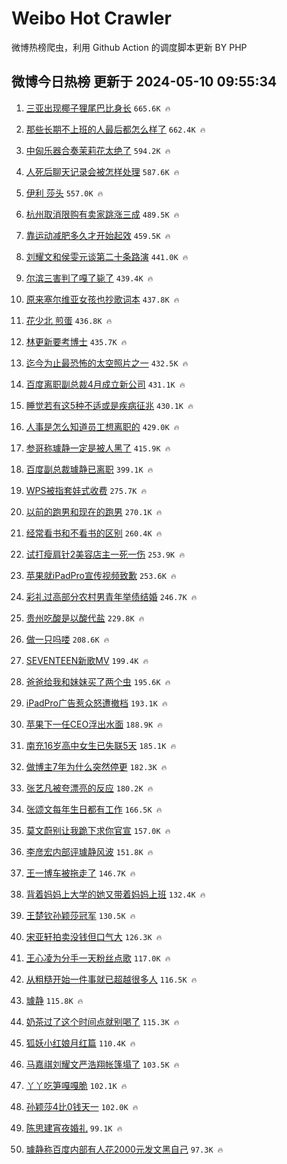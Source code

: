 # Weibo Hot Crawler 



微博热榜爬虫，利用 Github Action 的调度脚本更新 BY PHP 


## 微博今日热榜 更新于 2024-05-10 09:55:34 
1. [三亚出现椰子狸尾巴比身长](https://s.weibo.com/weibo?q=%23%E4%B8%89%E4%BA%9A%E5%87%BA%E7%8E%B0%E6%A4%B0%E5%AD%90%E7%8B%B8%E5%B0%BE%E5%B7%B4%E6%AF%94%E8%BA%AB%E9%95%BF%23&t=31&band_rank=1&Refer=top) `665.6K 🔥` 

1. [那些长期不上班的人最后都怎么样了](https://s.weibo.com/weibo?q=%23%E9%82%A3%E4%BA%9B%E9%95%BF%E6%9C%9F%E4%B8%8D%E4%B8%8A%E7%8F%AD%E7%9A%84%E4%BA%BA%E6%9C%80%E5%90%8E%E9%83%BD%E6%80%8E%E4%B9%88%E6%A0%B7%E4%BA%86%23&t=31&band_rank=2&Refer=top) `662.4K 🔥` 

1. [中匈乐器合奏茉莉花太绝了](https://s.weibo.com/weibo?q=%23%E4%B8%AD%E5%8C%88%E4%B9%90%E5%99%A8%E5%90%88%E5%A5%8F%E8%8C%89%E8%8E%89%E8%8A%B1%E5%A4%AA%E7%BB%9D%E4%BA%86%23&t=31&band_rank=3&Refer=top) `594.2K 🔥` 

1. [人死后聊天记录会被怎样处理](https://s.weibo.com/weibo?q=%23%E4%BA%BA%E6%AD%BB%E5%90%8E%E8%81%8A%E5%A4%A9%E8%AE%B0%E5%BD%95%E4%BC%9A%E8%A2%AB%E6%80%8E%E6%A0%B7%E5%A4%84%E7%90%86%23&t=31&band_rank=4&Refer=top) `587.6K 🔥` 

1. [伊利 莎头](https://s.weibo.com/weibo?q=%E4%BC%8A%E5%88%A9%20%E8%8E%8E%E5%A4%B4&t=31&band_rank=5&Refer=top) `557.0K 🔥` 

1. [杭州取消限购有卖家跳涨三成](https://s.weibo.com/weibo?q=%23%E6%9D%AD%E5%B7%9E%E5%8F%96%E6%B6%88%E9%99%90%E8%B4%AD%E6%9C%89%E5%8D%96%E5%AE%B6%E8%B7%B3%E6%B6%A8%E4%B8%89%E6%88%90%23&t=31&band_rank=6&Refer=top) `489.5K 🔥` 

1. [靠运动减肥多久才开始起效](https://s.weibo.com/weibo?q=%23%E9%9D%A0%E8%BF%90%E5%8A%A8%E5%87%8F%E8%82%A5%E5%A4%9A%E4%B9%85%E6%89%8D%E5%BC%80%E5%A7%8B%E8%B5%B7%E6%95%88%23&t=31&band_rank=7&Refer=top) `459.5K 🔥` 

1. [刘耀文和侯雯元谈第二十条路演](https://s.weibo.com/weibo?q=%23%E5%88%98%E8%80%80%E6%96%87%E5%92%8C%E4%BE%AF%E9%9B%AF%E5%85%83%E8%B0%88%E7%AC%AC%E4%BA%8C%E5%8D%81%E6%9D%A1%E8%B7%AF%E6%BC%94%23&t=31&band_rank=8&Refer=top) `441.0K 🔥` 

1. [尔滨三害判了嘎了毙了](https://s.weibo.com/weibo?q=%E5%B0%94%E6%BB%A8%E4%B8%89%E5%AE%B3%E5%88%A4%E4%BA%86%E5%98%8E%E4%BA%86%E6%AF%99%E4%BA%86&t=31&band_rank=9&Refer=top) `439.4K 🔥` 

1. [原来塞尔维亚女孩也抄歌词本](https://s.weibo.com/weibo?q=%E5%8E%9F%E6%9D%A5%E5%A1%9E%E5%B0%94%E7%BB%B4%E4%BA%9A%E5%A5%B3%E5%AD%A9%E4%B9%9F%E6%8A%84%E6%AD%8C%E8%AF%8D%E6%9C%AC&t=31&band_rank=10&Refer=top) `437.8K 🔥` 

1. [花少北 煎蛋](https://s.weibo.com/weibo?q=%E8%8A%B1%E5%B0%91%E5%8C%97%20%E7%85%8E%E8%9B%8B&t=31&band_rank=11&Refer=top) `436.8K 🔥` 

1. [林更新要考博士](https://s.weibo.com/weibo?q=%23%E6%9E%97%E6%9B%B4%E6%96%B0%E8%A6%81%E8%80%83%E5%8D%9A%E5%A3%AB%23&t=31&band_rank=12&Refer=top) `435.7K 🔥` 

1. [迄今为止最恐怖的太空照片之一](https://s.weibo.com/weibo?q=%E8%BF%84%E4%BB%8A%E4%B8%BA%E6%AD%A2%E6%9C%80%E6%81%90%E6%80%96%E7%9A%84%E5%A4%AA%E7%A9%BA%E7%85%A7%E7%89%87%E4%B9%8B%E4%B8%80&t=31&band_rank=13&Refer=top) `432.5K 🔥` 

1. [百度离职副总裁4月成立新公司](https://s.weibo.com/weibo?q=%23%E7%99%BE%E5%BA%A6%E7%A6%BB%E8%81%8C%E5%89%AF%E6%80%BB%E8%A3%814%E6%9C%88%E6%88%90%E7%AB%8B%E6%96%B0%E5%85%AC%E5%8F%B8%23&t=31&band_rank=14&Refer=top) `431.1K 🔥` 

1. [睡觉若有这5种不适或是疾病征兆](https://s.weibo.com/weibo?q=%23%E7%9D%A1%E8%A7%89%E8%8B%A5%E6%9C%89%E8%BF%995%E7%A7%8D%E4%B8%8D%E9%80%82%E6%88%96%E6%98%AF%E7%96%BE%E7%97%85%E5%BE%81%E5%85%86%23&t=31&band_rank=15&Refer=top) `430.1K 🔥` 

1. [人事是怎么知道员工想离职的](https://s.weibo.com/weibo?q=%E4%BA%BA%E4%BA%8B%E6%98%AF%E6%80%8E%E4%B9%88%E7%9F%A5%E9%81%93%E5%91%98%E5%B7%A5%E6%83%B3%E7%A6%BB%E8%81%8C%E7%9A%84&t=31&band_rank=16&Refer=top) `429.0K 🔥` 

1. [参哥称璩静一定是被人黑了](https://s.weibo.com/weibo?q=%23%E5%8F%82%E5%93%A5%E7%A7%B0%E7%92%A9%E9%9D%99%E4%B8%80%E5%AE%9A%E6%98%AF%E8%A2%AB%E4%BA%BA%E9%BB%91%E4%BA%86%23&t=31&band_rank=17&Refer=top) `415.9K 🔥` 

1. [百度副总裁璩静已离职](https://s.weibo.com/weibo?q=%23%E7%99%BE%E5%BA%A6%E5%89%AF%E6%80%BB%E8%A3%81%E7%92%A9%E9%9D%99%E5%B7%B2%E7%A6%BB%E8%81%8C%23&t=31&band_rank=18&Refer=top) `399.1K 🔥` 

1. [WPS被指套娃式收费](https://s.weibo.com/weibo?q=%23WPS%E8%A2%AB%E6%8C%87%E5%A5%97%E5%A8%83%E5%BC%8F%E6%94%B6%E8%B4%B9%23&t=31&band_rank=19&Refer=top) `275.7K 🔥` 

1. [以前的跑男和现在的跑男](https://s.weibo.com/weibo?q=%23%E4%BB%A5%E5%89%8D%E7%9A%84%E8%B7%91%E7%94%B7%E5%92%8C%E7%8E%B0%E5%9C%A8%E7%9A%84%E8%B7%91%E7%94%B7%23&t=31&band_rank=20&Refer=top) `270.1K 🔥` 

1. [经常看书和不看书的区别](https://s.weibo.com/weibo?q=%E7%BB%8F%E5%B8%B8%E7%9C%8B%E4%B9%A6%E5%92%8C%E4%B8%8D%E7%9C%8B%E4%B9%A6%E7%9A%84%E5%8C%BA%E5%88%AB&t=31&band_rank=21&Refer=top) `260.4K 🔥` 

1. [试打瘦肩针2美容店主一死一伤](https://s.weibo.com/weibo?q=%23%E8%AF%95%E6%89%93%E7%98%A6%E8%82%A9%E9%92%882%E7%BE%8E%E5%AE%B9%E5%BA%97%E4%B8%BB%E4%B8%80%E6%AD%BB%E4%B8%80%E4%BC%A4%23&t=31&band_rank=22&Refer=top) `253.9K 🔥` 

1. [苹果就iPadPro宣传视频致歉](https://s.weibo.com/weibo?q=%23%E8%8B%B9%E6%9E%9C%E5%B0%B1iPadPro%E5%AE%A3%E4%BC%A0%E8%A7%86%E9%A2%91%E8%87%B4%E6%AD%89%23&t=31&band_rank=23&Refer=top) `253.6K 🔥` 

1. [彩礼过高部分农村男青年举债结婚](https://s.weibo.com/weibo?q=%23%E5%BD%A9%E7%A4%BC%E8%BF%87%E9%AB%98%E9%83%A8%E5%88%86%E5%86%9C%E6%9D%91%E7%94%B7%E9%9D%92%E5%B9%B4%E4%B8%BE%E5%80%BA%E7%BB%93%E5%A9%9A%23&t=31&band_rank=24&Refer=top) `246.7K 🔥` 

1. [贵州吃酸是以酸代盐](https://s.weibo.com/weibo?q=%23%E8%B4%B5%E5%B7%9E%E5%90%83%E9%85%B8%E6%98%AF%E4%BB%A5%E9%85%B8%E4%BB%A3%E7%9B%90%23&t=31&band_rank=25&Refer=top) `229.8K 🔥` 

1. [做一只吗喽](https://s.weibo.com/weibo?q=%E5%81%9A%E4%B8%80%E5%8F%AA%E5%90%97%E5%96%BD&t=31&band_rank=26&Refer=top) `208.6K 🔥` 

1. [SEVENTEEN新歌MV](https://s.weibo.com/weibo?q=SEVENTEEN%E6%96%B0%E6%AD%8CMV&t=31&band_rank=27&Refer=top) `199.4K 🔥` 

1. [爸爸给我和妹妹买了两个虫](https://s.weibo.com/weibo?q=%23%E7%88%B8%E7%88%B8%E7%BB%99%E6%88%91%E5%92%8C%E5%A6%B9%E5%A6%B9%E4%B9%B0%E4%BA%86%E4%B8%A4%E4%B8%AA%E8%99%AB%23&t=31&band_rank=28&Refer=top) `195.6K 🔥` 

1. [iPadPro广告惹众怒遭撤档](https://s.weibo.com/weibo?q=%23iPadPro%E5%B9%BF%E5%91%8A%E6%83%B9%E4%BC%97%E6%80%92%E9%81%AD%E6%92%A4%E6%A1%A3%23&t=31&band_rank=29&Refer=top) `193.1K 🔥` 

1. [苹果下一任CEO浮出水面](https://s.weibo.com/weibo?q=%23%E8%8B%B9%E6%9E%9C%E4%B8%8B%E4%B8%80%E4%BB%BBCEO%E6%B5%AE%E5%87%BA%E6%B0%B4%E9%9D%A2%23&t=31&band_rank=30&Refer=top) `188.9K 🔥` 

1. [南充16岁高中女生已失联5天](https://s.weibo.com/weibo?q=%23%E5%8D%97%E5%85%8516%E5%B2%81%E9%AB%98%E4%B8%AD%E5%A5%B3%E7%94%9F%E5%B7%B2%E5%A4%B1%E8%81%945%E5%A4%A9%23&t=31&band_rank=31&Refer=top) `185.1K 🔥` 

1. [做博主7年为什么突然停更](https://s.weibo.com/weibo?q=%E5%81%9A%E5%8D%9A%E4%B8%BB7%E5%B9%B4%E4%B8%BA%E4%BB%80%E4%B9%88%E7%AA%81%E7%84%B6%E5%81%9C%E6%9B%B4&t=31&band_rank=32&Refer=top) `182.3K 🔥` 

1. [张艺凡被夸漂亮的反应](https://s.weibo.com/weibo?q=%23%E5%BC%A0%E8%89%BA%E5%87%A1%E8%A2%AB%E5%A4%B8%E6%BC%82%E4%BA%AE%E7%9A%84%E5%8F%8D%E5%BA%94%23&t=31&band_rank=33&Refer=top) `180.2K 🔥` 

1. [张颂文每年生日都有工作](https://s.weibo.com/weibo?q=%23%E5%BC%A0%E9%A2%82%E6%96%87%E6%AF%8F%E5%B9%B4%E7%94%9F%E6%97%A5%E9%83%BD%E6%9C%89%E5%B7%A5%E4%BD%9C%23&t=31&band_rank=34&Refer=top) `166.5K 🔥` 

1. [莫文蔚别让我跪下求你官宣](https://s.weibo.com/weibo?q=%23%E8%8E%AB%E6%96%87%E8%94%9A%E5%88%AB%E8%AE%A9%E6%88%91%E8%B7%AA%E4%B8%8B%E6%B1%82%E4%BD%A0%E5%AE%98%E5%AE%A3%23&t=31&band_rank=35&Refer=top) `157.0K 🔥` 

1. [李彦宏内部评璩静风波](https://s.weibo.com/weibo?q=%23%E6%9D%8E%E5%BD%A6%E5%AE%8F%E5%86%85%E9%83%A8%E8%AF%84%E7%92%A9%E9%9D%99%E9%A3%8E%E6%B3%A2%23&t=31&band_rank=36&Refer=top) `151.8K 🔥` 

1. [王一博车被拖走了](https://s.weibo.com/weibo?q=%23%E7%8E%8B%E4%B8%80%E5%8D%9A%E8%BD%A6%E8%A2%AB%E6%8B%96%E8%B5%B0%E4%BA%86%23&t=31&band_rank=37&Refer=top) `146.7K 🔥` 

1. [背着妈妈上大学的她又带着妈妈上班](https://s.weibo.com/weibo?q=%23%E8%83%8C%E7%9D%80%E5%A6%88%E5%A6%88%E4%B8%8A%E5%A4%A7%E5%AD%A6%E7%9A%84%E5%A5%B9%E5%8F%88%E5%B8%A6%E7%9D%80%E5%A6%88%E5%A6%88%E4%B8%8A%E7%8F%AD%23&t=31&band_rank=38&Refer=top) `132.4K 🔥` 

1. [王楚钦孙颖莎冠军](https://s.weibo.com/weibo?q=%23%E7%8E%8B%E6%A5%9A%E9%92%A6%E5%AD%99%E9%A2%96%E8%8E%8E%E5%86%A0%E5%86%9B%23&t=31&band_rank=39&Refer=top) `130.5K 🔥` 

1. [宋亚轩拍卖没钱但口气大](https://s.weibo.com/weibo?q=%23%E5%AE%8B%E4%BA%9A%E8%BD%A9%E6%8B%8D%E5%8D%96%E6%B2%A1%E9%92%B1%E4%BD%86%E5%8F%A3%E6%B0%94%E5%A4%A7%23&t=31&band_rank=40&Refer=top) `126.3K 🔥` 

1. [王心凌为分手一天粉丝点歌](https://s.weibo.com/weibo?q=%23%E7%8E%8B%E5%BF%83%E5%87%8C%E4%B8%BA%E5%88%86%E6%89%8B%E4%B8%80%E5%A4%A9%E7%B2%89%E4%B8%9D%E7%82%B9%E6%AD%8C%23&t=31&band_rank=41&Refer=top) `117.0K 🔥` 

1. [从粗糙开始一件事就已超越很多人](https://s.weibo.com/weibo?q=%E4%BB%8E%E7%B2%97%E7%B3%99%E5%BC%80%E5%A7%8B%E4%B8%80%E4%BB%B6%E4%BA%8B%E5%B0%B1%E5%B7%B2%E8%B6%85%E8%B6%8A%E5%BE%88%E5%A4%9A%E4%BA%BA&t=31&band_rank=42&Refer=top) `116.5K 🔥` 

1. [璩静](https://s.weibo.com/weibo?q=%E7%92%A9%E9%9D%99&t=31&band_rank=43&Refer=top) `115.8K 🔥` 

1. [奶茶过了这个时间点就别喝了](https://s.weibo.com/weibo?q=%23%E5%A5%B6%E8%8C%B6%E8%BF%87%E4%BA%86%E8%BF%99%E4%B8%AA%E6%97%B6%E9%97%B4%E7%82%B9%E5%B0%B1%E5%88%AB%E5%96%9D%E4%BA%86%23&t=31&band_rank=44&Refer=top) `115.3K 🔥` 

1. [狐妖小红娘月红篇](https://s.weibo.com/weibo?q=%E7%8B%90%E5%A6%96%E5%B0%8F%E7%BA%A2%E5%A8%98%E6%9C%88%E7%BA%A2%E7%AF%87&t=31&band_rank=45&Refer=top) `110.4K 🔥` 

1. [马嘉祺刘耀文严浩翔帐篷塌了](https://s.weibo.com/weibo?q=%23%E9%A9%AC%E5%98%89%E7%A5%BA%E5%88%98%E8%80%80%E6%96%87%E4%B8%A5%E6%B5%A9%E7%BF%94%E5%B8%90%E7%AF%B7%E5%A1%8C%E4%BA%86%23&t=31&band_rank=46&Refer=top) `103.5K 🔥` 

1. [丫丫吃笋嘎嘎脆](https://s.weibo.com/weibo?q=%23%E4%B8%AB%E4%B8%AB%E5%90%83%E7%AC%8B%E5%98%8E%E5%98%8E%E8%84%86%23&t=31&band_rank=47&Refer=top) `102.1K 🔥` 

1. [孙颖莎4比0钱天一](https://s.weibo.com/weibo?q=%23%E5%AD%99%E9%A2%96%E8%8E%8E4%E6%AF%940%E9%92%B1%E5%A4%A9%E4%B8%80%23&t=31&band_rank=48&Refer=top) `102.0K 🔥` 

1. [陈思建宵夜婚礼](https://s.weibo.com/weibo?q=%E9%99%88%E6%80%9D%E5%BB%BA%E5%AE%B5%E5%A4%9C%E5%A9%9A%E7%A4%BC&t=31&band_rank=49&Refer=top) `99.1K 🔥` 

1. [璩静称百度内部有人花2000元发文黑自己](https://s.weibo.com/weibo?q=%23%E7%92%A9%E9%9D%99%E7%A7%B0%E7%99%BE%E5%BA%A6%E5%86%85%E9%83%A8%E6%9C%89%E4%BA%BA%E8%8A%B12000%E5%85%83%E5%8F%91%E6%96%87%E9%BB%91%E8%87%AA%E5%B7%B1%23&t=31&band_rank=50&Refer=top) `97.3K 🔥` 

